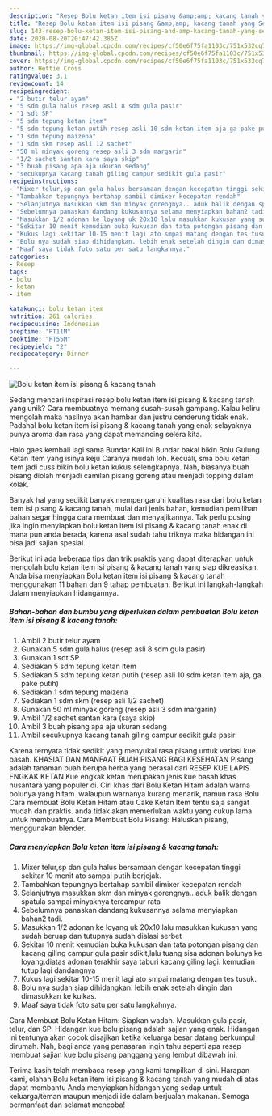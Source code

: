 ```yaml
---
description: "Resep Bolu ketan item isi pisang &amp;amp; kacang tanah yang Sempurna"
title: "Resep Bolu ketan item isi pisang &amp;amp; kacang tanah yang Sempurna"
slug: 143-resep-bolu-ketan-item-isi-pisang-and-amp-kacang-tanah-yang-sempurna
date: 2020-08-20T20:47:42.385Z
image: https://img-global.cpcdn.com/recipes/cf50e6f75fa1103c/751x532cq70/bolu-ketan-item-isi-pisang-kacang-tanah-foto-resep-utama.jpg
thumbnail: https://img-global.cpcdn.com/recipes/cf50e6f75fa1103c/751x532cq70/bolu-ketan-item-isi-pisang-kacang-tanah-foto-resep-utama.jpg
cover: https://img-global.cpcdn.com/recipes/cf50e6f75fa1103c/751x532cq70/bolu-ketan-item-isi-pisang-kacang-tanah-foto-resep-utama.jpg
author: Hettie Cross
ratingvalue: 3.1
reviewcount: 14
recipeingredient:
- "2 butir telur ayam"
- "5 sdm gula halus resep asli 8 sdm gula pasir"
- "1 sdt SP"
- "5 sdm tepung ketan item"
- "5 sdm tepung ketan putih resep asli 10 sdm ketan item aja ga pake putih"
- "1 sdm tepung maizena"
- "1 sdm skm resep asli 12 sachet"
- "50 ml minyak goreng resep asli 3 sdm margarin"
- "1/2 sachet santan kara saya skip"
- "3 buah pisang apa aja ukuran sedang"
- "secukupnya kacang tanah giling campur sedikit gula pasir"
recipeinstructions:
- "Mixer telur,sp dan gula halus bersamaan dengan kecepatan tinggi sekitar 10 menit ato sampai putih berjejak."
- "Tambahkan tepungnya bertahap sambil dimixer kecepatan rendah"
- "Selanjutnya masukkan skm dan minyak gorengnya.. aduk balik dengan spatula sampai minyaknya tercampur rata"
- "Sebelumnya panaskan dandang kukusannya selama menyiapkan bahan2 tadi."
- "Masukkan 1/2 adonan ke loyang uk 20x10 lalu masukkan kukusan yang sudah beruap dan tutupnya sudah dialasi serbet"
- "Sekitar 10 menit kemudian buka kukusan dan tata potongan pisang dan kacang giling campur gula pasir sdikit,lalu tuang sisa adonan bolunya ke loyang.diatas adonan terakhir saya taburi kacang giling lagi. kemudian tutup lagi dandangnya"
- "Kukus lagi sekitar 10-15 menit lagi ato smpai matang dengan tes tusuk."
- "Bolu nya sudah siap dihidangkan. lebih enak setelah dingin dan dimasukkan ke kulkas."
- "Maaf saya tidak foto satu per satu langkahnya."
categories:
- Resep
tags:
- bolu
- ketan
- item

katakunci: bolu ketan item 
nutrition: 261 calories
recipecuisine: Indonesian
preptime: "PT11M"
cooktime: "PT55M"
recipeyield: "2"
recipecategory: Dinner

---
```



![Bolu ketan item isi pisang &amp; kacang tanah](https://img-global.cpcdn.com/recipes/cf50e6f75fa1103c/751x532cq70/bolu-ketan-item-isi-pisang-kacang-tanah-foto-resep-utama.jpg)

Sedang mencari inspirasi resep bolu ketan item isi pisang &amp; kacang tanah yang unik? Cara membuatnya memang susah-susah gampang. Kalau keliru mengolah maka hasilnya akan hambar dan justru cenderung tidak enak. Padahal bolu ketan item isi pisang &amp; kacang tanah yang enak selayaknya punya aroma dan rasa yang dapat memancing selera kita.

Halo gaes kembali lagi sama Bundar Kali ini Bundar bakal bikin Bolu Gulung Ketan Item yang isinya keju Caranya mudah loh. Kecuali, sma bolu ketan item jadi cuss bikin bolu ketan kukus selengkapnya. Nah, biasanya buah pisang diolah menjadi camilan pisang goreng atau menjadi topping dalam kolak.

Banyak hal yang sedikit banyak mempengaruhi kualitas rasa dari bolu ketan item isi pisang &amp; kacang tanah, mulai dari jenis bahan, kemudian pemilihan bahan segar hingga cara membuat dan menyajikannya. Tak perlu pusing jika ingin menyiapkan bolu ketan item isi pisang &amp; kacang tanah enak di mana pun anda berada, karena asal sudah tahu triknya maka hidangan ini bisa jadi sajian spesial.


Berikut ini ada beberapa tips dan trik praktis yang dapat diterapkan untuk mengolah bolu ketan item isi pisang &amp; kacang tanah yang siap dikreasikan. Anda bisa menyiapkan Bolu ketan item isi pisang &amp; kacang tanah menggunakan 11 bahan dan 9 tahap pembuatan. Berikut ini langkah-langkah dalam menyiapkan hidangannya.

<!--inarticleads1-->

##### Bahan-bahan dan bumbu yang diperlukan dalam pembuatan Bolu ketan item isi pisang &amp; kacang tanah:

1. Ambil 2 butir telur ayam
1. Gunakan 5 sdm gula halus (resep asli 8 sdm gula pasir)
1. Gunakan 1 sdt SP
1. Sediakan 5 sdm tepung ketan item
1. Sediakan 5 sdm tepung ketan putih (resep asli 10 sdm ketan item aja, ga pake putih)
1. Sediakan 1 sdm tepung maizena
1. Sediakan 1 sdm skm (resep asli 1/2 sachet)
1. Gunakan 50 ml minyak goreng (resep asli 3 sdm margarin)
1. Ambil 1/2 sachet santan kara (saya skip)
1. Ambil 3 buah pisang apa aja ukuran sedang
1. Ambil secukupnya kacang tanah giling campur sedikit gula pasir


Karena ternyata tidak sedikit yang menyukai rasa pisang untuk variasi kue basah. KHASIAT DAN MANFAAT BUAH PISANG BAGI KESEHATAN Pisang adalah tanaman buah berupa herba yang berasal dari RESEP KUE LAPIS ENGKAK KETAN Kue engkak ketan merupakan jenis kue basah khas nusantara yang populer di. Ciri khas dari Bolu Ketan Hitam adalah warna bolunya yang hitam. walaupun warnanya kurang menarik, namun rasa Bolu Cara membuat Bolu Ketan Hitam atau Cake Ketan Item tentu saja sangat mudah dan praktis. anda tidak akan memerlukan waktu yang cukup lama untuk membuatnya. Cara Membuat Bolu Pisang: Haluskan pisang, menggunakan blender. 

<!--inarticleads2-->

##### Cara menyiapkan Bolu ketan item isi pisang &amp; kacang tanah:

1. Mixer telur,sp dan gula halus bersamaan dengan kecepatan tinggi sekitar 10 menit ato sampai putih berjejak.
1. Tambahkan tepungnya bertahap sambil dimixer kecepatan rendah
1. Selanjutnya masukkan skm dan minyak gorengnya.. aduk balik dengan spatula sampai minyaknya tercampur rata
1. Sebelumnya panaskan dandang kukusannya selama menyiapkan bahan2 tadi.
1. Masukkan 1/2 adonan ke loyang uk 20x10 lalu masukkan kukusan yang sudah beruap dan tutupnya sudah dialasi serbet
1. Sekitar 10 menit kemudian buka kukusan dan tata potongan pisang dan kacang giling campur gula pasir sdikit,lalu tuang sisa adonan bolunya ke loyang.diatas adonan terakhir saya taburi kacang giling lagi. kemudian tutup lagi dandangnya
1. Kukus lagi sekitar 10-15 menit lagi ato smpai matang dengan tes tusuk.
1. Bolu nya sudah siap dihidangkan. lebih enak setelah dingin dan dimasukkan ke kulkas.
1. Maaf saya tidak foto satu per satu langkahnya.


Cara Membuat Bolu Ketan Hitam: Siapkan wadah. Masukkan gula pasir, telur, dan SP. Hidangan kue bolu pisang adalah sajian yang enak. Hidangan ini tentunya akan cocok disajikan ketika keluarga besar datang berkumpul dirumah. Nah, bagi anda yang penasaran ingin tahu seperti apa resep membuat sajian kue bolu pisang panggang yang lembut dibawah ini. 

Terima kasih telah membaca resep yang kami tampilkan di sini. Harapan kami, olahan Bolu ketan item isi pisang &amp; kacang tanah yang mudah di atas dapat membantu Anda menyiapkan hidangan yang sedap untuk keluarga/teman maupun menjadi ide dalam berjualan makanan. Semoga bermanfaat dan selamat mencoba!
